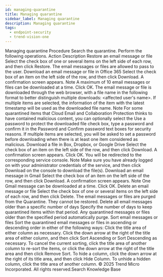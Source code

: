 ```yaml
---
id: managing-quarantine
title: Managing quarantine
sidebar_label: Managing quarantine
description: Managing quarantine
tags:
  - endpoint-security
  - trend-vision-one
---
```


 Managing quarantine Procedure Search the quarantine. Perform the following operations. Action Description Restore an email message or file Select the check box of one or several items on the left side of each row, and then click Restore. The email messages or files are allowed to pass to the user. Download an email message or file in Office 365 Select the check box of an item on the left side of the row, and then click Download. A confirmation screen appears. Note A maximum of 10 email messages or files can be downloaded at a time. Click OK. The email message or file is downloaded through the web browser, with a file name in the following format to better distinguish multiple downloads: <timestamp>_<email subject or file name>_<affected user's name>. If multiple items are selected, the information of the item with the latest timestamp will be used as the downloaded file name. Note For some quarantined items that Cloud Email and Collaboration Protection thinks to have contained malicious content, you can optionally select the Use a password to protect the downloaded file check box, type a password and confirm it in the Password and Confirm password text boxes for security reasons. If multiple items are selected, you will be asked to set a password before downloading when there is at least one item considered as malicious. Download a file in Box, Dropbox, or Google Drive Select the check box of an item on the left side of the row, and then click Download. A confirmation screen appears. Click OK. You will be redirected to the corresponding service console. Note Make sure you have already logged on with your administrator credentials of the service, and then click Download on the console to download the file(s). Download an email message in Gmail Select the check box of an item on the left side of the row, and then click Download. A confirmation screen appears. Note One Gmail message can be downloaded at a time. Click OK. Delete an email message or file Select the check box of one or several items on the left side of each row, and then click Delete. The email messages or files are purged from the Quarantine. They cannot be restored. Delete all email messages older than a specific number of days Specify the number of days to keep quarantined items within that period. Any quarantined messages or files older than the specified period automatically purge. Sort email messages or files Sort the quarantined email messages or files in ascending or descending order in either of the following ways: Click the title area of either column as necessary. Click the down arrow at the right of the title area of either column, and then click Sort Ascending or Sort Descending as necessary. To cancel the current sorting, click the title area of another column to re-sort the items, or click the down arrow at the right of the title area and then click Remove Sort. To hide a column, click the down arrow at the right of its title area, and then click Hide Column. To unhide a hidden column, click the title area of another column. © 2025 Trend Micro Incorporated. All rights reserved.Search Knowledge Base